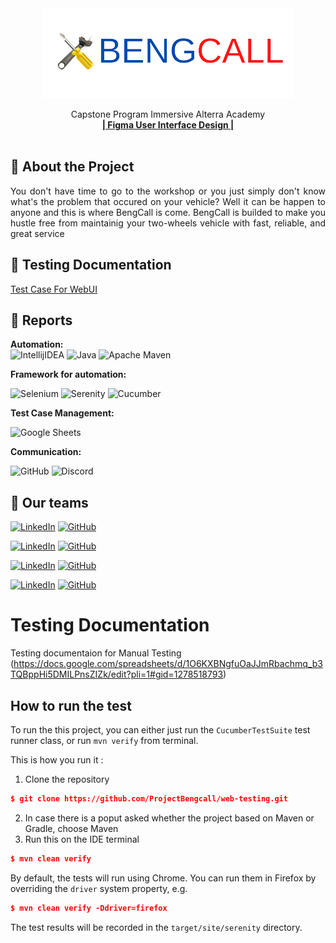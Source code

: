 <div align="center">
  <a href="https://github.com/ALTA-Bringeee-Group1/Bringeee-API">
    <img src="./bc.png" width="400" height="144">
  </a>

  <p align="center">
    Capstone Program Immersive Alterra Academy
    <br />
    <a href="https://www.figma.com/file/FS9o3dSTRtTSmgwB834nbk/Bengcall-Design?node-id=1%3A144"><strong>| Figma User Interface Design |</strong></a>
    <br />
    <br />
  </p>
</div>

## 📑 About the Project

<p align="justify">You don't have time to go to the workshop or you just simply don't know what's the problem that occured on your vehicle? Well it can be happen to anyone and this is where BengCall is come. BengCall is builded to make you hustle free from maintainig your two-wheels vehicle with fast, reliable, and great service </p>

## 📓 Testing Documentation
[Test Case For WebUI](https://docs.google.com/spreadsheets/d/1O6KXBNgfuOaJJmRbachmq_b3TQBppHi5DMILPnsZIZk/edit?pli=1#gid=1278518793)

## 📝 Reports
<!--
#### Login
![report-api-login](https://user-images.githubusercontent.com/68207916/186056420-bf4e443d-2e33-45e8-a07c-ac6757ceb643.png)

#### Register
![report-api-register](https://user-images.githubusercontent.com/68207916/186057740-8d5ea020-f722-4d6e-a8ba-098efb53426c.png)

#### Chats
![report-api-chats](https://user-images.githubusercontent.com/68207916/186059526-aa1641ed-12c8-47c1-9eae-e8f9aa9daa73.png)
-->

**Automation:**  
![IntellijIDEA](https://img.shields.io/badge/IntelliJIDEA-000000.svg?style=for-the-badge&logo=intellij-idea&logoColor=white)
![Java](https://img.shields.io/badge/java-%23ED8B00.svg?style=for-the-badge&logo=java&logoColor=white)
![Apache Maven](https://img.shields.io/badge/Apache%20Maven-C71A36?style=for-the-badge&logo=Apache%20Maven&logoColor=white)

**Framework for automation:**

![Selenium](https://img.shields.io/badge/-selenium-%43B02A?style=for-the-badge&logo=selenium&logoColor=white)
![Serenity](https://img.shields.io/badge/-serenity-16a67a?style=for-the-badge&logo=serenity&logoColor=black)
![Cucumber](https://img.shields.io/badge/-cucumber-4bc47b?style=for-the-badge&logo=cucumber&logoColor=black)

**Test Case Management:**  

![Google Sheets](https://img.shields.io/badge/-Google%20sheets-4bc47b?style=for-the-badge&logoColor=black)

**Communication:**  

![GitHub](https://img.shields.io/badge/github%20Project-%23121011.svg?style=for-the-badge&logo=github&logoColor=white)
![Discord](https://img.shields.io/badge/Discord-%237289DA.svg?style=for-the-badge&logo=discord&logoColor=white)


## 📱 Our teams

  [![LinkedIn](https://img.shields.io/badge/-Luqman%20Hanung%20Asidiq-white?style=for-the-badge&logo=linkedin&logoColor=blue)](https://www.linkedin.com/in/luqman-hanung-asidiq/)
  [![GitHub](https://img.shields.io/badge/-Luqmanhanung-white?style=for-the-badge&logo=github&logoColor=black)]([https://github.com/Luqmanhanung])

  [![LinkedIn](https://img.shields.io/badge/-Rahdian%20Abdi-white?style=for-the-badge&logo=linkedin&logoColor=blue)](https://www.linkedin.com/in/rahdianabdi/)
  [![GitHub](https://img.shields.io/badge/-rahdianabdi-white?style=for-the-badge&logo=github&logoColor=black)]([https://github.com/rahdian-abdi])

  [![LinkedIn](https://img.shields.io/badge/-Panji%20Eka%20Sukmana-white?style=for-the-badge&logo=linkedin&logoColor=blue)](https://www.linkedin.com/in/panji-eka-sukmana-3b478512b/)
  [![GitHub](https://img.shields.io/badge/-panjiekasukmana-white?style=for-the-badge&logo=github&logoColor=black)]([https://github.com/panjiekasukmana])

  [![LinkedIn](https://img.shields.io/badge/-Riovaldo%20Todoan%20Sihombing-white?style=for-the-badge&logo=linkedin&logoColor=blue)](https://www.linkedin.com/in/todoantodoan/)
  [![GitHub](https://img.shields.io/badge/-eltodoan-white?style=for-the-badge&logo=github&logoColor=black)]([https://github.com/eltodoan])

# Testing Documentation
Testing documentaion for Manual Testing (https://docs.google.com/spreadsheets/d/1O6KXBNgfuOaJJmRbachmq_b3TQBppHi5DMILPnsZIZk/edit?pli=1#gid=1278518793)

## How to run the test
To run the this project, you can either just run the `CucumberTestSuite` test runner class, or run `mvn verify` from terminal.

This is how you run it :

1. Clone the repository
```json
$ git clone https://github.com/ProjectBengcall/web-testing.git
```
2. In case there is a poput asked whether the project based on Maven or Gradle, choose Maven
3. Run this on the IDE terminal
```json
$ mvn clean verify
```

By default, the tests will run using Chrome. You can run them in Firefox by overriding the `driver` system property, e.g.
```json
$ mvn clean verify -Ddriver=firefox
```

The test results will be recorded in the `target/site/serenity` directory.
